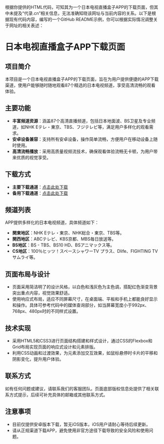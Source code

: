根据你提供的HTML代码，可知其为一个日本电视直播盒子APP的下载页面，但其中未提及“代录.cn”相关信息，无法准确知晓该网址与当前内容的关系。以下是根据现有代码内容，编写的一个GitHub README示例，你可以根据实际情况调整关于网址的相关表述：

# 日本电视直播盒子APP下载页面

## 项目简介
本项目是一个日本电视直播盒子APP的下载页面，旨在为用户提供便捷的APP下载渠道，使用户能够随时随地观看87个精选的日本电视频道，享受高清流畅的观看体验。

## 主要功能
- **丰富频道资源**：涵盖87个高清直播频道，包括日本地面波、BS卫星及专业频道，如NHK Eテレ・東京、TBS、フジテレビ等，满足用户多样化的观看需求。
- **安卓设备兼容**：支持所有安卓设备，操作简单流畅，方便用户在移动设备上随时使用。
- **高清流畅播放**：采用高质量视频流技术，确保观看体验流畅无卡顿，为用户带来优质的视觉享受。

## 下载方式
- **主要下载通道**：[点击此处下载]([https://yun.urldwz.com/s/qJrUL](https://xn--mnqu41b.cn/))
- **备用下载通道**：[点击此处下载]([https://www.lanzn.com/ibSir2tqzfxg](https://xn--mnqu41b.cn/))

## 频道列表
APP提供多样化的日本电视频道，具体频道如下：
- **関東地区**：NHK Eテレ・東京、NHK総合・東京、TBS等。
- **関西地区**：ABCテレビ、KBS京都、MBS毎日放送等。
- **BS地区**：BS - TBS、BS10 HD、BSアニマックス等。
- **CS地区**：100％ヒッツ！スペースシャワーTV プラス、Dlife、FIGHTING TV サムライ等。

## 页面布局与设计
- 页面采用简洁明了的设计风格，以白色和浅灰色为主色调，搭配红色渐变背景突出重点内容，视觉效果舒适。
- 使用响应式布局，适应不同屏幕尺寸，在桌面端、平板和手机上都能良好显示和操作。具体可参考代码中的媒体查询部分，如当屏幕宽度小于992px、768px、480px时的不同样式设置。

## 技术实现
- 采用HTML5和CSS3进行页面结构搭建和样式设计，通过CSS的Flexbox和Grid布局实现页面的响应式设计和元素排版。
- 利用CSS动画和过渡效果，为元素添加交互效果，如鼠标悬停时卡片的平移和阴影变化，提升用户体验。

## 联系方式
如有任何问题或建议，请联系我们的客服团队。页面底部版权信息处提供了相关联系方式提示，后续可补充具体的邮箱或其他联系方式。

## 注意事项
- 目前仅提供安卓版本下载，暂无iOS版本，iOS用户请耐心等待后续更新。
- 请从正规渠道下载APP，避免使用非官方途径下载导致的安全风险和使用问题。
